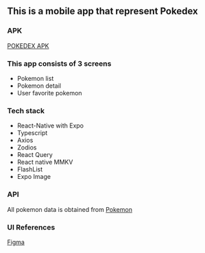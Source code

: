 ## This is a mobile app that represent Pokedex

### APK
[POKEDEX APK](https://drive.google.com/file/d/1iLjuzkRGJPCrPU84b7VB8L5Wo-yzlE3S/view?usp=sharing)

### This app consists of 3 screens
- Pokemon list
- Pokemon detail
- User favorite pokemon

### Tech stack
- React-Native with Expo
- Typescript
- Axios
- Zodios
- React Query
- React native MMKV
- FlashList
- Expo Image


### API
All pokemon data is obtained from [Pokemon](pokeapi.co "Pokemon")

### UI References
[Figma](https://www.figma.com/design/OYasicMGIoAQpQQaZfvHzg/Kompit-Pokedex-Challange?node-id=1-516&node-type=frame&t=5iJEErvtnMSpwO2k-0 "Figma")
